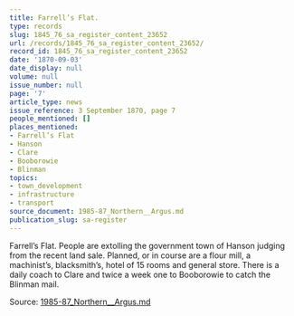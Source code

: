 ```yaml
---
title: Farrell’s Flat.
type: records
slug: 1845_76_sa_register_content_23652
url: /records/1845_76_sa_register_content_23652/
record_id: 1845_76_sa_register_content_23652
date: '1870-09-03'
date_display: null
volume: null
issue_number: null
page: '7'
article_type: news
issue_reference: 3 September 1870, page 7
people_mentioned: []
places_mentioned:
- Farrell’s Flat
- Hanson
- Clare
- Booborowie
- Blinman
topics:
- town_development
- infrastructure
- transport
source_document: 1985-87_Northern__Argus.md
publication_slug: sa-register
---
```


Farrell’s Flat.  People are extolling the government town of Hanson judging from the recent land sale.  Planned, or in course are a flour mill, a machinist’s, blacksmith’s, hotel of 15 rooms and general store.  There is a daily coach to Clare and twice a week one to Booborowie to catch the Blinman mail.

Source: [1985-87_Northern__Argus.md](/downloads/markdown/1985-87_Northern__Argus.md)

